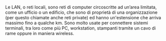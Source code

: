 Le LAN, o reti locali, sono reti di computer circoscritte ad un’area limitata, come un ufficio o un edificio, che sono di proprietà di una organizzazione (per questo chiamate anche reti private) ed hanno un'estensione che arriva massimo fino a qualche km.
Sono molto usate per connettere sistemi terminali, tra loro come più PC, workstation, stampanti tramite un cavo di rame oppure in maniera wireless.